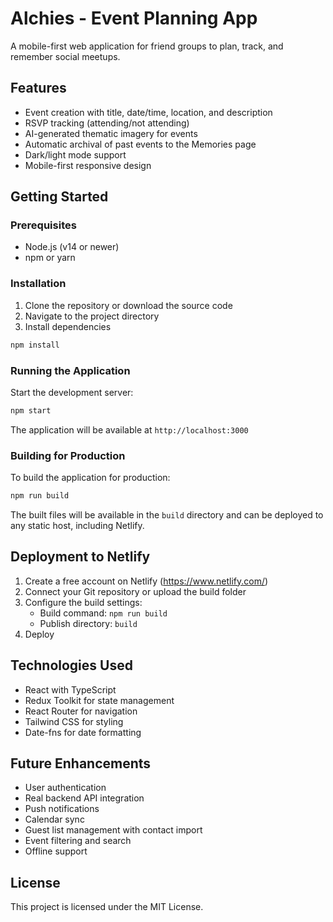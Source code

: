 # Alchies - Event Planning App

A mobile-first web application for friend groups to plan, track, and remember social meetups.

## Features

- Event creation with title, date/time, location, and description
- RSVP tracking (attending/not attending)
- AI-generated thematic imagery for events
- Automatic archival of past events to the Memories page
- Dark/light mode support
- Mobile-first responsive design

## Getting Started

### Prerequisites

- Node.js (v14 or newer)
- npm or yarn

### Installation

1. Clone the repository or download the source code
2. Navigate to the project directory
3. Install dependencies

```bash
npm install
```

### Running the Application

Start the development server:

```bash
npm start
```

The application will be available at `http://localhost:3000`

### Building for Production

To build the application for production:

```bash
npm run build
```

The built files will be available in the `build` directory and can be deployed to any static host, including Netlify.

## Deployment to Netlify

1. Create a free account on Netlify (https://www.netlify.com/)
2. Connect your Git repository or upload the build folder
3. Configure the build settings:
   - Build command: `npm run build`
   - Publish directory: `build`
4. Deploy

## Technologies Used

- React with TypeScript
- Redux Toolkit for state management
- React Router for navigation
- Tailwind CSS for styling
- Date-fns for date formatting

## Future Enhancements

- User authentication
- Real backend API integration
- Push notifications
- Calendar sync
- Guest list management with contact import
- Event filtering and search
- Offline support

## License

This project is licensed under the MIT License.
